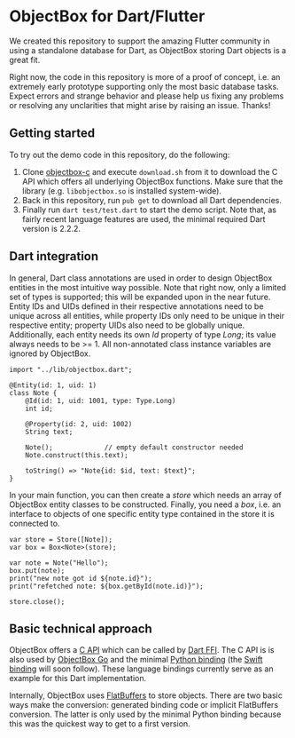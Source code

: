 # ObjectBox for Dart/Flutter

We created this repository to support the amazing Flutter community in using a standalone database for Dart, as ObjectBox storing Dart objects is a great fit.

Right now, the code in this repository is more of a proof of concept, i.e. an extremely early prototype supporting only the most basic database tasks. Expect errors and strange behavior and please help us fixing any problems or resolving any unclarities that might arise by raising an issue. Thanks!

## Getting started

To try out the demo code in this repository, do the following:
1. Clone [objectbox-c](https://github.com/objectbox/objectbox-c) and execute `download.sh` from it to download the C API which offers all underlying ObjectBox functions. Make sure that the library (e.g. `libobjectbox.so` is installed system-wide).
2. Back in this repository, run `pub get` to download all Dart dependencies.
3. Finally run `dart test/test.dart` to start the demo script. Note that, as fairly recent language features are used, the minimal required Dart version is 2.2.2.

## Dart integration

In general, Dart class annotations are used in order to design ObjectBox entities in the most intuitive way possible. Note that right now, only a limited set of types is supported; this will be expanded upon in the near future. Entity IDs and UIDs defined in their respective annotations need to be unique across all entities, while property IDs only need to be unique in their respective entity; property UIDs also need to be globally unique. Additionally, each entity needs its own _Id_ property of type _Long_; its value always needs to be >= 1. All non-annotated class instance variables are ignored by ObjectBox.

    import "../lib/objectbox.dart";

    @Entity(id: 1, uid: 1)
    class Note {
        @Id(id: 1, uid: 1001, type: Type.Long)
        int id;

        @Property(id: 2, uid: 1002)
        String text;

        Note();             // empty default constructor needed
        Note.construct(this.text);

        toString() => "Note{id: $id, text: $text}";
    }

In your main function, you can then create a _store_ which needs an array of ObjectBox entity classes to be constructed. Finally, you need a _box_, i.e. an interface to objects of one specific entity type contained in the store it is connected to.

    var store = Store([Note]);
    var box = Box<Note>(store);

    var note = Note("Hello");
    box.put(note);
    print("new note got id ${note.id}");
    print("refetched note: ${box.getById(note.id)}");
    
    store.close();

## Basic technical approach

ObjectBox offers a [C API](https://github.com/objectbox/objectbox-c) which can be called by [Dart FFI](https://dart.dev/server/c-interop). The C API is is also used by [ObjectBox Go](https://github.com/objectbox/objectbox-go) and the minimal [Python binding](https://github.com/objectbox/objectbox-python) (the [Swift binding](https://github.com/objectbox/objectbox-swift) will soon follow). These language bindings currently serve as an example for this Dart implementation.

Internally, ObjectBox uses [FlatBuffers](https://google.github.io/flatbuffers/) to store objects. There are two basic ways make the conversion: generated binding code or implicit FlatBuffers conversion. The latter is only used by the minimal Python binding because this was the quickest way to get to a first version.
